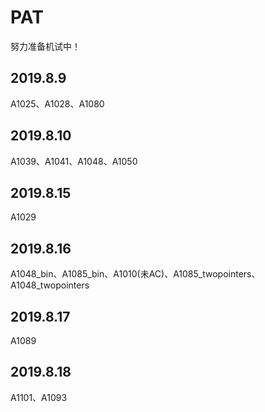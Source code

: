 # PAT

努力准备机试中！

## 2019.8.9

A1025、A1028、A1080

## 2019.8.10

A1039、A1041、A1048、A1050

## 2019.8.15

A1029

## 2019.8.16

A1048_bin、A1085_bin、A1010(未AC)、A1085_twopointers、A1048_twopointers

## 2019.8.17

A1089

## 2019.8.18

A1101、A1093
